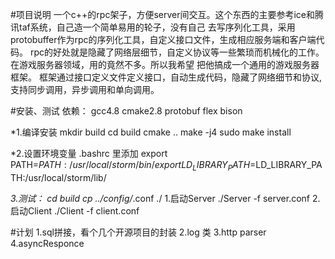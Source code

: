 #项目说明
	一个c++的rpc架子，方便server间交互。这个东西的主要参考ice和腾讯taf系统，自己造一个简单易用的轮子，没有自己
去写序列化工具，采用protobuffer作为rpc的序列化工具，自定义接口文件，生成相应服务端和客户端代码。
	rpc的好处就是隐藏了网络层细节，自定义协议等一些繁琐而机械化的工作。在游戏服务器领域，用的竟然不多。所以我希望
把他搞成一个通用的游戏服务器框架。
	框架通过接口定义文件定义接口，自动生成代码，隐藏了网络细节和协议, 支持同步调用，异步调用和单向调用。

#安装、测试
依赖： gcc4.8 cmake2.8 protobuf flex bison

*1.编译安装
		mkdir build
		cd build 
		cmake ..
		make -j4
		sudo make install

*2.设置环境变量
		.bashrc 里添加
		export PATH=$PATH:/usr/local/storm/bin/
		export LD_LIBRARY_PATH=$LD_LIBRARY_PATH:/usr/local/storm/lib/

*3.测试：
		cd build
		cp ../config/*.conf ./
		1.启动Server
		  ./Server -f server.conf
		2.启动Client
		  ./Client  -f client.conf

#计划
	1.sql拼接，看个几个开源项目的封装
	2.log 类
	3.http parser
	4.asyncResponce

